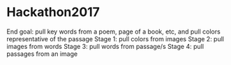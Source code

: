 # Hackathon2017
End goal: pull key words from a poem, page of a book, etc, and pull colors representative of the passage
Stage 1: pull colors from images
Stage 2: pull images from words
Stage 3: pull words from passage/s
Stage 4: pull passages from an image
